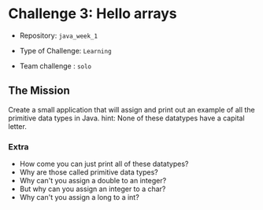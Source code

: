 # Challenge 3: Hello arrays

- Repository: `java_week_1`

- Type of Challenge: `Learning`

- Team challenge : `solo`

  

## The Mission

Create a small application that will assign and print out an example of all the primitive data types in Java.
hint: None of these datatypes have a capital letter. 

### Extra

- How come you can just print all of these datatypes? 
- Why are those called primitive data types?
- Why can't you assign a double to an integer?
- But why can you assign an integer to a char?
- Why can't you assign a long to a int?

